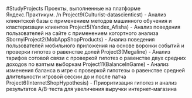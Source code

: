 #StudyProjects 
Проекты, выполненные на платформе Яндекс.Практикум. /n
Project9(Culturist-datascienticst) - Анализ клиентской базы с применением методов машинного обучения и кластеризации клиентов 
Project5(Yandex_Afisha) - Анализ поведения пользователей на сайте с применением когортного анализа
SbornyiProject2(MobAppShopProducts) - Анализ поведения пользователей мобильного приложения на основе воронки событий и проверки гипотез о равенстве долей
Project3(Megaline) - Анализ тарифов сотовой связи с проверкой гипотез о равенстве двух средних доходов по взятым выборкам
Project11(BalanceInGame) - Анализ изменения баланса в игре с проверкой гипотезы о равенстве средней длительности игровой сессии до и после патча
Project6(InternetShopHypothesis) - Приоритизация гипотез и анализ результатов A/B-теста для увеличения выручки интернет-магазина
